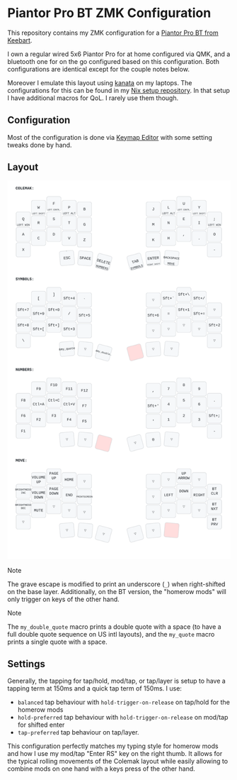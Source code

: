 # Piantor Pro BT ZMK Configuration

This repository contains my ZMK configuration for a [Piantor Pro BT from
Keebart](https://www.keebart.com/products/piantor-wireless).

I own a regular wired 5x6 Piantor Pro for at home configured via QMK, and a bluetooth one for on the
go configured based on this configuration. Both configurations are identical except for the couple
notes below.

Moreover I emulate this layout using [kanata](https://github.com/jtroo/kanata) on my laptops. The
configurations for this can be found in my [Nix setup
repository](https://github.com/f4z3r/nix/blob/master/nixos/kanata.nix). In that setup I have
additional macros for QoL. I rarely use them though.

## Configuration

Most of the configuration is done via [Keymap Editor](https://nickcoutsos.github.io/keymap-editor/)
with some setting tweaks done by hand.

## Layout

![Layout](./assets/piantor_pro_bt.svg)

> [!NOTE]
> The grave escape is modified to print an underscore (`_`) when right-shifted on the base layer.
> Additionally, on the BT version, the "homerow mods" will only trigger on keys of the other hand.

> [!NOTE]
> The `my_double_quote` macro prints a double quote with a space (to have a full double quote
> sequence on US intl layouts), and the `my_quote` macro prints a single quote with a space.

## Settings

Generally, the tapping for tap/hold, mod/tap, or tap/layer is setup to have a tapping term at 150ms
and a quick tap term of 150ms. I use:

- `balanced` tap behaviour with `hold-trigger-on-release` on tap/hold for the homerow mods
- `hold-preferred` tap behaviour with `hold-trigger-on-release` on mod/tap for shifted enter
- `tap-preferred` tap behaviour on tap/layer.

This configuration perfectly matches my typing style for homerow mods and how I use my mod/tap
"Enter RS" key on the right thumb. It allows for the typical rolling movements of the Colemak layout
while easily allowing to combine mods on one hand with a keys press of the other hand.
